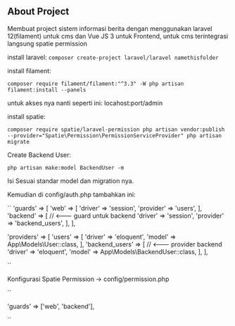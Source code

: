 ## About Project

Membuat project sistem informasi berita dengan menggunakan laravel 12(filament) untuk cms dan Vue JS 3 untuk Frontend, untuk cms terintegrasi langsung spatie permission

install laravel:
``
composer create-project laravel/laravel namethisfolder
``

install filament:

``
composer require filament/filament:"^3.3" -W
php artisan filament:install --panels
``

untuk akses nya nanti seperti ini: locahost:port/admin

install spatie:

``
composer require spatie/laravel-permission
php artisan vendor:publish --provider="Spatie\Permission\PermissionServiceProvider"
php artisan migrate
``

Create Backend User:

``
php artisan make:model BackendUser -m
``

Isi Sesuai standar model dan migration nya.

Kemudian di config/auth.php tambahkan ini:

``
'guards' => [
    'web' => [
        'driver' => 'session',
        'provider' => 'users',
    ],
    'backend' => [                         // <--- guard untuk backend
        'driver' => 'session',
        'provider' => 'backend_users',
    ],
],

'providers' => [
    'users' => [
        'driver' => 'eloquent',
        'model' => App\Models\User::class,
    ],
    'backend_users' => [                   // <--- provider backend
        'driver' => 'eloquent',
        'model' => App\Models\BackendUser::class,
    ],
],

``

Konfigurasi Spatie Permission -> config/permission.php

``

'guards' => ['web', 'backend'],

``